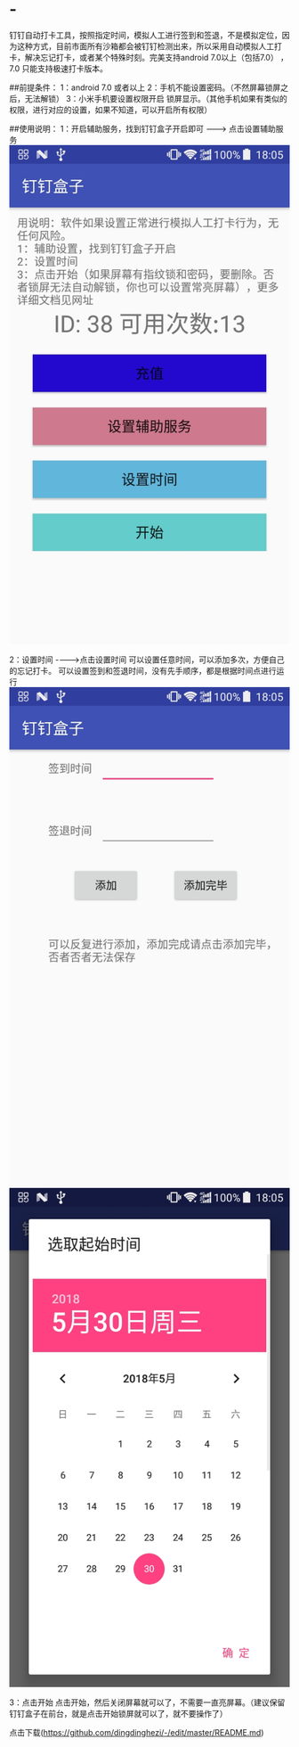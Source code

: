 # -
钉钉自动打卡工具，按照指定时间，模拟人工进行签到和签退，不是模拟定位，因为这种方式，目前市面所有沙箱都会被钉钉检测出来，所以采用自动模拟人工打卡，解决忘记打卡，或者某个特殊时刻。完美支持android 7.0以上（包括7.0） ，7.0 只能支持极速打卡版本。




##前提条件：
1：android 7.0 或者以上
2：手机不能设置密码。（不然屏幕锁屏之后，无法解锁）
3：小米手机要设置权限开启 锁屏显示。（其他手机如果有类似的权限，进行对应的设置，如果不知道，可以开启所有权限）


##使用说明：
1：开启辅助服务，找到钉钉盒子开启即可
  ---> 点击设置辅助服务
![image](https://github.com/dingdinghezi/-/blob/master/imgs/main.jpg)

2：设置时间
 ---->点击设置时间
  可以设置任意时间，可以添加多次，方便自己的忘记打卡。
  可以设置签到和签退时间，没有先手顺序，都是根据时间点进行运行
  ![image](https://github.com/dingdinghezi/-/blob/master/imgs/time1.jpg)
  ![image](https://github.com/dingdinghezi/-/blob/master/imgs/time2.jpg)
  
  
3：点击开始
  点击开始，然后关闭屏幕就可以了，不需要一直亮屏幕。（建议保留钉钉盒子在前台，就是点击开始锁屏就可以了，就不要操作了）
  
  
点击下载(https://github.com/dingdinghezi/-/edit/master/README.md)
